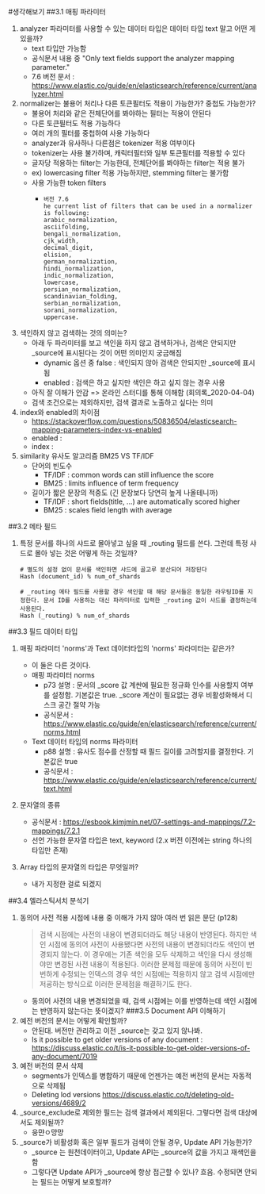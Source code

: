 #생각해보기
##3.1 매핑 파라미터
1. analyzer 파라미터를 사용할 수 있는 데이터 타입은 데이터 타입 text 말고 어떤 게 있을까?
    - text 타입만 가능함
    - 공식문서 내용 중 "Only text fields support the analyzer mapping parameter."
    - 7.6 버전 문서 : https://www.elastic.co/guide/en/elasticsearch/reference/current/analyzer.html
2. normalizer는 불용어 처리나 다른 토큰필터도 적용이 가능한가? 중첩도 가능한가?
    - 불용어 처리와 같은 전체단어를 봐야하는 필터는 적용이 안된다
    - 다른 토큰필터도 적용 가능하다
    - 여러 개의 필터를 중첩하여 사용 가능하다
    - analyzer과 유사하나 다른점은 tokenizer 적용 여부이다
    - tokenizer는 사용 불가하며, 캐릭터필터와 일부 토큰필터를 적용할 수 있다
    - 글자당 적용하는 filter는 가능한데, 전체단어를 봐야하는 filter는 적용 불가
    - ex) lowercasing filter 적용 가능하지만, stemming filter는 불가함
    - 사용 가능한 token filters
        - ```
          버전 7.6
          he current list of filters that can be used in a normalizer is following: 
          arabic_normalization, 
          asciifolding, 
          bengali_normalization, 
          cjk_width, 
          decimal_digit, 
          elision, 
          german_normalization, 
          hindi_normalization, 
          indic_normalization, 
          lowercase, 
          persian_normalization, 
          scandinavian_folding, 
          serbian_normalization, 
          sorani_normalization, 
          uppercase. 
          ```
3. 색인하지 않고 검색하는 것의 의미는?
    - 아래 두 파라미터를 보고 색인을 하지 않고 검색하거나, 검색은 안되지만 _source에 표시된다는 것이 어떤 의미인지 궁금해짐
        - dynamic 옵션 중 false : 색인되지 않아 검색은 안되지만 _source에 표시됨
        - enabled : 검색은 하고 싶지만 색인은 하고 싶지 않는 경우 사용
    - 아직 잘 이해가 안감 => 온라인 스터디를 통해 이해함 (회의록_2020-04-04)
    - 검색 조건으로는 제외하지만, 검색 결과로 노출하고 싶다는 의미
4. index와 enabled의 차이점
    - https://stackoverflow.com/questions/50836504/elasticsearch-mapping-parameters-index-vs-enabled
    - enabled : 
    - index : 
5. similarity 유사도 알고리즘 BM25 VS TF/IDF
    - 단어의 빈도수
        - TF/IDF : common words can still influence the score
        - BM25 : limits influence of term frequency
    - 길이가 짧은 문장의 적중도 (긴 문장보다 당연히 높게 나올테니까)
        - TF/IDF : short fields(title, ...) are automatically scored higher
        - BM25 : scales field length with average

##3.2 메타 필드
1. 특정 문서를 하나의 샤드로 몰아넣고 싶을 때 _routing 필드를 쓴다. 그런데 특정 샤드로 몰아 넣는 것은 어떻게 하는 것일까?
   ```
   # 별도의 설정 없이 문서를 색인하면 샤드에 골고루 분산되어 저장된다
   Hash (document_id) % num_of_shards
   
   # _routing 메타 필드를 사용할 경우 색인할 때 해당 문서들은 동일한 라우팅ID를 지정한다. 문서 ID를 사용하는 대신 파라미터로 입력한 _routing 값이 샤드를 결정하는데 사용된다.
   Hash (_routing) % num_of_shards
   ```
##3.3 필드 데이터 타입
1. 매핑 파라미터 'norms'과 Text 데이터타입의 'norms' 파라미터는 같은가?
    - 이 둘은 다른 것이다.
    - 매핑 파라미터 norms
        - p73 설명 : 문서의 _score 값 계싼에 필요한 정규화 인수를 사용할지 여부를 설정함. 기본값은 true. _score 계산이 필요없는 경우 비활성화해서 디스크 공간 절약 가능
        - 공식문서 : https://www.elastic.co/guide/en/elasticsearch/reference/current/norms.html
    - Text 데이터 타입의 norms 파라미터
        - p88 설명 : 유사도 점수를 산정할 때 필드 길이를 고려할지를 결정한다. 기본값은 true
        - 공식문서 : https://www.elastic.co/guide/en/elasticsearch/reference/current/text.html

2. 문자열의 종류
    - 공식문서 : https://esbook.kimjmin.net/07-settings-and-mappings/7.2-mappings/7.2.1
    - 선언 가능한 문자열 타입은 text, keyword (2.x 버전 이전에는 string 하나의 타입만 존재)

3. Array 타입의 문자열의 타입은 무엇일까?
    - 내가 지정한 걸로 되겠지

##3.4 엘라스틱서치 분석기
1. 동의어 사전 적용 시점에 내용 중 이해가 가지 않아 여러 번 읽은 문단 (p128)
    > 검색 시점에는 사전의 내용이 변경되더라도 해당 내용이 반영된다. 하지만 색인 시점에 동의어 사전이 사용됐다면 사전의 내용이 변경되더라도 색인이 변경되지 않는다. 이 경우에는 기존 색인을 모두 삭제하고 색인을 다시 생성해야만 변경된 사전 내용이 적용된다. 이러한 문제점 때문에 동의어 사전이 빈번하게 수정되는 인덱스의 경우 색인 시점에는 적용하지 않고 검색 시점에만 저굥하는 방식으로 이러한 문제점을 해결하기도 한다.
    - 동의어 사전의 내용 변경되었을 때, 검색 시점에는 이를 반영하는데 색인 시점에는 반영하지 않는다는 뜻이겠지?
###3.5 Document API 이해하기
1. 예전 버전의 문서는 어떻게 확인할까?
    - 안된대. 버전만 관리하고 이전 _source는 갖고 있지 않나봐.
    - Is it possible to get older versions of any document : <https://discuss.elastic.co/t/is-it-possible-to-get-older-versions-of-any-document/7019>
2. 예전 버전의 문서 삭제
    - segments가 인덱스를 병합하기 때문에 언젠가는 예전 버전의 문서는 자동적으로 삭제됨
    - Deleting lod versions <https://discuss.elastic.co/t/deleting-old-versions/4689/2>
3. _source_exclude로 제외한 필드는 검색 결과에서 제외된다. 그렇다면 검색 대상에서도 제외될까?
    - 웅먄ㅇ먕먕
4. _source가 비활성화 혹은 일부 필드가 검색이 안될 경우, Update API 가능한가?
    - _source 는 원천데이터이고, Update API는 _source의 값을 가지고 재색인을 함
    - 그렇다면 Update API가 _source에 항상 접근할 수 있나? 흐음. 수정되면 안되는 필드는 어떻게 보호할까?
